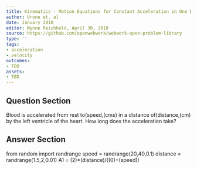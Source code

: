 ```yaml
---
title: Kinematics - Motion Equations for Constant Acceleration in One Dimension
author: Urone et. al
date: January 2018
editor: Wynne Reichheld, April 30, 2018
source: https://github.com/openwebwork/webwork-open-problem-library
type: ''
tags:
- acceleration
- velocity
outcomes:
- TBD
assets:
- TBD
---
```


## Question Section 

Blood is accelerated from rest to(speed,(cms) in a distance of(distance,(cm) by the left ventricle of the heart. How long does the acceleration take?

## Answer Section

from random import randrange
speed = randrange(20,40,0.1)
distance = randrange(1.5,2,0.01)
A1 = (2)*(distance)/((0)+(speed))